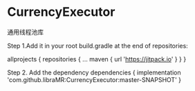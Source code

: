 # CurrencyExecutor
通用线程池库

Step 1.Add it in your root build.gradle at the end of repositories:

allprojects {
		repositories {
			...
			maven { url 'https://jitpack.io' }
		}
	}

Step 2. Add the dependency
dependencies {
	        implementation 'com.github.libraMR:CurrencyExecutor:master-SNAPSHOT'
	}
